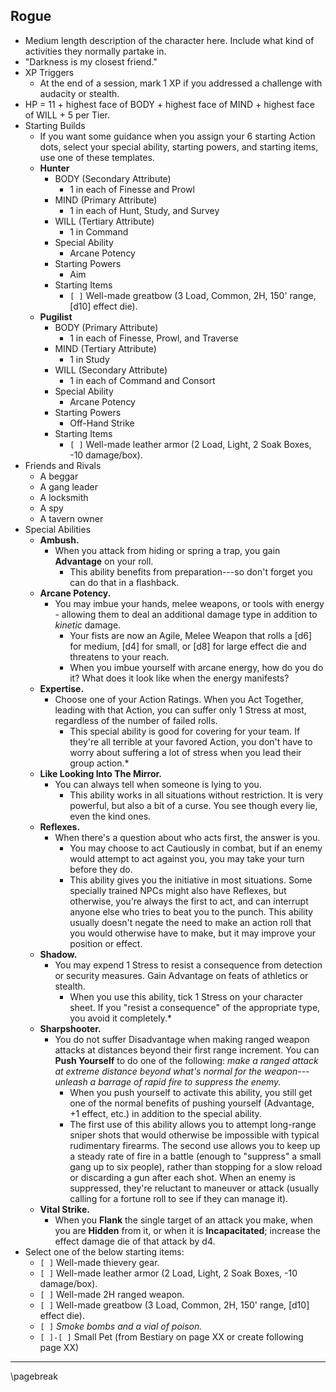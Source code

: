 ## Rogue

- Medium length description of the character here. Include what kind of activities they normally partake in.
- "Darkness is my closest friend."
- XP Triggers
    - At the end of a session, mark 1 XP if you addressed a challenge with audacity or stealth.
- HP = 11 + highest face of BODY + highest face of MIND + highest face of WILL + 5 per Tier.
- Starting Builds
    - If you want some guidance when you assign your 6 starting Action dots, select your special ability, starting powers, and starting items, use one of these templates.
    - **Hunter**
        - BODY (Secondary Attribute)
            - 1 in each of Finesse and Prowl
        - MIND (Primary Attribute)
            - 1 in each of Hunt, Study, and Survey
        - WILL (Tertiary Attribute)
            - 1 in Command
        - Special Ability
            - Arcane Potency
        - Starting Powers
            - Aim
        - Starting Items
            - `[ ]` Well-made greatbow (3 Load, Common, 2H, 150' range, [d10] effect die).
    - **Pugilist**
        - BODY (Primary Attribute)
            - 1 in each of Finesse, Prowl, and Traverse
        - MIND (Tertiary Attribute)
            - 1 in Study
        - WILL (Secondary Attribute)
            - 1 in each of Command and Consort
        - Special Ability
            - Arcane Potency
        - Starting Powers
            - Off-Hand Strike
        - Starting Items
            - `[ ]` Well-made leather armor (2 Load, Light, 2 Soak Boxes, -10 damage/box).
- Friends and Rivals
    - A beggar
    - A gang leader
    - A locksmith
    - A spy
    - A tavern owner
- Special Abilities
    - **Ambush.**
        - When you attack from hiding or spring a trap, you gain **Advantage** on your roll.
            - This ability benefits from preparation---so don't forget you can do that in a flashback.
    - **Arcane Potency.**
        - You may imbue your hands, melee weapons, or tools with energy - allowing them to deal an additional damage type in addition to *kinetic* damage.
            - Your fists are now an Agile, Melee Weapon that rolls a [d6] for medium, [d4] for small, or [d8] for large effect die and threatens to your reach.
            - When you imbue yourself with arcane energy, how do you do it? What does it look like when the energy manifests?
    - **Expertise.**
        - Choose one of your Action Ratings. When you Act Together, leading with that Action, you can suffer only 1 Stress at most, regardless of the number of failed rolls.
            - This special ability is good for covering for your team. If they're all terrible at your favored Action, you don't have to worry about suffering a lot of stress when you lead their group action.*
    - **Like Looking Into The Mirror.**
        - You can always tell when someone is lying to you.
            - This ability works in all situations without restriction. It is very powerful, but also a bit of a curse. You see though every lie, even the kind ones.
    - **Reflexes.**
        - When there's a question about who acts first, the answer is you.
            - You may choose to act Cautiously in combat, but if an enemy would attempt to act against you, you may take your turn before they do.
            - This ability gives you the initiative in most situations. Some specially trained NPCs might also have Reflexes, but otherwise, you're always the first to act, and can interrupt anyone else who tries to beat you to the punch. This ability usually doesn't negate the need to make an action roll that you would otherwise have to make, but it may improve your position or effect.
    - **Shadow.**
        - You may expend 1 Stress to resist a consequence from detection or security measures. Gain Advantage on feats of athletics or stealth.
            - When you use this ability, tick 1 Stress on your character sheet. If you "resist a consequence" of the appropriate type, you avoid it completely.*
    - **Sharpshooter.**
        - You do not suffer Disadvantage when making ranged weapon attacks at distances beyond their first range increment. You can **Push Yourself** to do one of the following: *make a ranged attack at extreme distance beyond what's normal for the weapon---unleash a barrage of rapid fire to suppress the enemy.*
            - When you push yourself to activate this ability, you still get one of the normal benefits of pushing yourself (Advantage, +1 effect, etc.) in addition to the special ability.
            - The first use of this ability allows you to attempt long-range sniper shots that would otherwise be impossible with typical rudimentary firearms. The second use allows you to keep up a steady rate of fire in a battle (enough to "suppress" a small gang up to six people), rather than stopping for a slow reload or discarding a gun after each shot. When an enemy is suppressed, they're reluctant to maneuver or attack (usually calling for a fortune roll to see if they can manage it).
    - **Vital Strike.**
        - When you **Flank** the single target of an attack you make, when you are **Hidden** from it, or when it is **Incapacitated**; increase the effect damage die of that attack by d4.
- Select one of the below starting items:
    - `[ ]` Well-made thievery gear.
    - `[ ]` Well-made leather armor (2 Load, Light, 2 Soak Boxes, -10 damage/box).
    - `[ ]` Well-made 2H ranged weapon.
    - `[ ]` Well-made greatbow (3 Load, Common, 2H, 150' range, [d10] effect die).
    - `[ ]` *Smoke bombs and a vial of poison.*
    - `[ ]-[ ]` Small Pet (from Bestiary on page XX or create following page XX)

* * * * * * * * * * * * * * * * * * * * * * * * * * * * * * * * * * * * * * * *

\pagebreak
